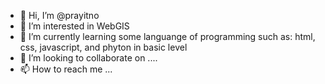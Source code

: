 - 👋 Hi, I’m @prayitno
- 👀 I’m interested in WebGIS
- 🌱 I’m currently learning some languange of programming such as: html, css, javascript, and phyton in basic level
- 💞️ I’m looking to collaborate on ....
- 📫 How to reach me ...

<!---
prayitno-geo-pzy/prayitno-geo-pzy is a ✨ special ✨ repository because its `README.md` (this file) appears on your GitHub profile.
You can click the Preview link to take a look at your changes.
--->
